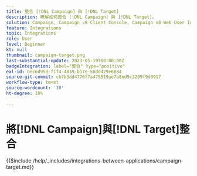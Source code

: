 ```yaml
---
title: 整合 [!DNL Campaign] 與 [!DNL Target]
description: 瞭解如何整合 [!DNL Campaign] 與 [!DNL Target]。
solution: Campaign, Campaign v8 Client Console, Campaign v8 Web User Interface, Campaign Classic v7, Target
feature: Integrations
topic: Integrations
role: User
level: Beginner
kt: null
thumbnail: campaign-target.png
last-substantial-update: 2023-05-19T00:00:00Z
badgeIntegration: label="整合" type="positive"
exl-id: bec6d953-f1f4-4039-b17e-58dd429e6884
source-git-commit: cb7b3dd4776f7a475519ae7b8ed9c3209f9d9917
workflow-type: tm+mt
source-wordcount: '10'
ht-degree: 10%

---
```


# 將[!DNL Campaign]與[!DNL Target]整合

{{$include /help/_includes/integrations-between-applications/campaign-target.md}}
